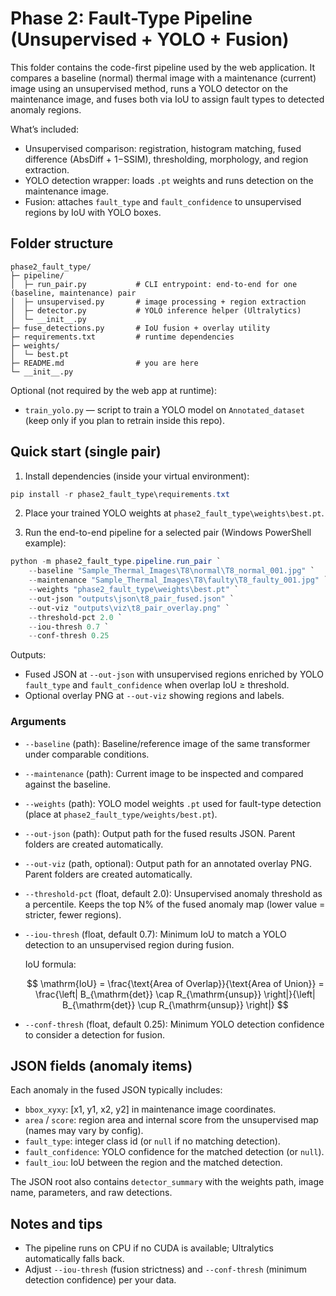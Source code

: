 # Phase 2: Fault-Type Pipeline (Unsupervised + YOLO + Fusion)

This folder contains the code-first pipeline used by the web application. It compares a baseline (normal) thermal image with a maintenance (current) image using an unsupervised method, runs a YOLO detector on the maintenance image, and fuses both via IoU to assign fault types to detected anomaly regions.

What’s included:
- Unsupervised comparison: registration, histogram matching, fused difference (AbsDiff + 1−SSIM), thresholding, morphology, and region extraction.
- YOLO detection wrapper: loads `.pt` weights and runs detection on the maintenance image.
- Fusion: attaches `fault_type` and `fault_confidence` to unsupervised regions by IoU with YOLO boxes.

## Folder structure

```
phase2_fault_type/
├─ pipeline/
│  ├─ run_pair.py           # CLI entrypoint: end-to-end for one (baseline, maintenance) pair
│  ├─ unsupervised.py       # image processing + region extraction
│  ├─ detector.py           # YOLO inference helper (Ultralytics)
│  └─ __init__.py
├─ fuse_detections.py       # IoU fusion + overlay utility
├─ requirements.txt         # runtime dependencies
├─ weights/
│  └─ best.pt
├─ README.md                # you are here
└─ __init__.py
```

Optional (not required by the web app at runtime):
- `train_yolo.py` — script to train a YOLO model on `Annotated_dataset` (keep only if you plan to retrain inside this repo).

## Quick start (single pair)

1) Install dependencies (inside your virtual environment):

```powershell
pip install -r phase2_fault_type\requirements.txt
```

2) Place your trained YOLO weights at `phase2_fault_type\weights\best.pt`.

3) Run the end-to-end pipeline for a selected pair (Windows PowerShell example):

```powershell
python -m phase2_fault_type.pipeline.run_pair `
	--baseline "Sample_Thermal_Images\T8\normal\T8_normal_001.jpg" `
	--maintenance "Sample_Thermal_Images\T8\faulty\T8_faulty_001.jpg" `
	--weights "phase2_fault_type\weights\best.pt" `
	--out-json "outputs\json\t8_pair_fused.json" `
	--out-viz "outputs\viz\t8_pair_overlay.png" `
	--threshold-pct 2.0 `
	--iou-thresh 0.7 `
	--conf-thresh 0.25
```

Outputs:
- Fused JSON at `--out-json` with unsupervised regions enriched by YOLO `fault_type` and `fault_confidence` when overlap IoU ≥ threshold.
- Optional overlay PNG at `--out-viz` showing regions and labels.

### Arguments
- `--baseline` (path): Baseline/reference image of the same transformer under comparable conditions.
- `--maintenance` (path): Current image to be inspected and compared against the baseline.
- `--weights` (path): YOLO model weights `.pt` used for fault-type detection (place at `phase2_fault_type/weights/best.pt`).
- `--out-json` (path): Output path for the fused results JSON. Parent folders are created automatically.
- `--out-viz` (path, optional): Output path for an annotated overlay PNG. Parent folders are created automatically.
- `--threshold-pct` (float, default 2.0): Unsupervised anomaly threshold as a percentile. Keeps the top N% of the fused anomaly map (lower value = stricter, fewer regions).
- `--iou-thresh` (float, default 0.7): Minimum IoU to match a YOLO detection to an unsupervised region during fusion.

  IoU formula:

  $$
  \mathrm{IoU} 
  = \frac{\text{Area of Overlap}}{\text{Area of Union}}
  = \frac{\left| B_{\mathrm{det}} \cap R_{\mathrm{unsup}} \right|}{\left| B_{\mathrm{det}} \cup R_{\mathrm{unsup}} \right|}
  $$

- `--conf-thresh` (float, default 0.25): Minimum YOLO detection confidence to consider a detection for fusion.

## JSON fields (anomaly items)

Each anomaly in the fused JSON typically includes:
- `bbox_xyxy`: [x1, y1, x2, y2] in maintenance image coordinates.
- `area` / `score`: region area and internal score from the unsupervised map (names may vary by config).
- `fault_type`: integer class id (or `null` if no matching detection).
- `fault_confidence`: YOLO confidence for the matched detection (or `null`).
- `fault_iou`: IoU between the region and the matched detection.

The JSON root also contains `detector_summary` with the weights path, image name, parameters, and raw detections.

## Notes and tips
- The pipeline runs on CPU if no CUDA is available; Ultralytics automatically falls back.
- Adjust `--iou-thresh` (fusion strictness) and `--conf-thresh` (minimum detection confidence) per your data.
